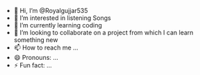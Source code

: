 - 👋 Hi, I’m @Royalgujjar535
- 👀 I’m interested in listening Songs
- 🌱 I’m currently learning coding 
- 💞️ I’m looking to collaborate on a project from which I can learn something new 
- 📫 How to reach me ...
- 😄 Pronouns: ...
- ⚡ Fun fact: ...

<!---
Royalgujjar535/Royalgujjar535 is a ✨ special ✨ repository because its `README.md` (this file) appears on your GitHub profile.
You can click the Preview link to take a look at your changes.
--->
